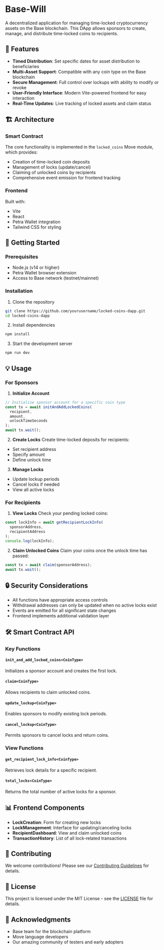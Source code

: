 # Base-Will

A decentralized application for managing time-locked cryptocurrency assets on the Base blockchain. This DApp allows sponsors to create, manage, and distribute time-locked coins to recipients.

## 🎯 Features

- **Timed Distribution**: Set specific dates for asset distribution to beneficiaries
- **Multi-Asset Support**: Compatible with any coin type on the Base blockchain
- **Secure Management**: Full control over lockups with ability to modify or revoke
- **User-Friendly Interface**: Modern Vite-powered frontend for easy interaction
- **Real-Time Updates**: Live tracking of locked assets and claim status

## 🏗️ Architecture

### Smart Contract
The core functionality is implemented in the `locked_coins` Move module, which provides:

- Creation of time-locked coin deposits
- Management of locks (update/cancel)
- Claiming of unlocked coins by recipients
- Comprehensive event emission for frontend tracking

### Frontend
Built with:
- Vite
- React
- Petra Wallet integration
- Tailwind CSS for styling

## 🚀 Getting Started

### Prerequisites
- Node.js (v14 or higher)
- Petra Wallet browser extension
- Access to Base network (testnet/mainnet)

### Installation

1. Clone the repository
```bash
git clone https://github.com/yourusername/locked-coins-dapp.git
cd locked-coins-dapp
```

2. Install dependencies
```bash
npm install
```

3. Start the development server
```bash
npm run dev
```

## 💡 Usage

### For Sponsors

1. **Initialize Account**
```typescript
// Initialize sponsor account for a specific coin type
const tx = await initAndAddLockedCoins(
  recipient,
  amount,
  unlockTimeSeconds
);
await tx.wait();
```

2. **Create Locks**
Create time-locked deposits for recipients:
- Set recipient address
- Specify amount
- Define unlock time

3. **Manage Locks**
- Update lockup periods
- Cancel locks if needed
- View all active locks

### For Recipients

1. **View Locks**
Check your pending locked coins:
```typescript
const lockInfo = await getRecipientLockInfo(
  sponsorAddress,
  recipientAddress
);
console.log(lockInfo);
```

2. **Claim Unlocked Coins**
Claim your coins once the unlock time has passed:
```typescript
const tx = await claim(sponsorAddress);
await tx.wait();
```

## 🔒 Security Considerations

- All functions have appropriate access controls
- Withdrawal addresses can only be updated when no active locks exist
- Events are emitted for all significant state changes
- Frontend implements additional validation layer

## 🛠️ Smart Contract API

### Key Functions

#### `init_and_add_locked_coins<CoinType>`
Initializes a sponsor account and creates the first lock.

#### `claim<CoinType>`
Allows recipients to claim unlocked coins.

#### `update_lockup<CoinType>`
Enables sponsors to modify existing lock periods.

#### `cancel_lockup<CoinType>`
Permits sponsors to cancel locks and return coins.

### View Functions

#### `get_recipient_lock_info<CoinType>`
Retrieves lock details for a specific recipient.

#### `total_locks<CoinType>`
Returns the total number of active locks for a sponsor.

## 📊 Frontend Components

- **LockCreation**: Form for creating new locks
- **LockManagement**: Interface for updating/canceling locks
- **RecipientDashboard**: View and claim unlocked coins
- **TransactionHistory**: List of all lock-related transactions

## 🤝 Contributing

We welcome contributions! Please see our [Contributing Guidelines](CONTRIBUTING.md) for details.

## 📜 License

This project is licensed under the MIT License - see the [LICENSE](LICENSE) file for details.

## 🙏 Acknowledgments

- Base team for the blockchain platform
- Move language developers
- Our amazing community of testers and early adopters